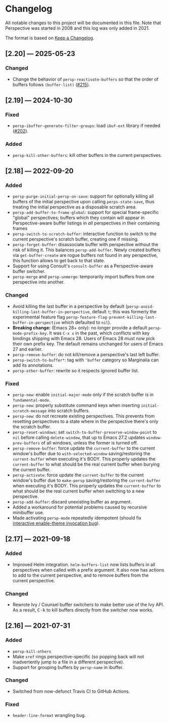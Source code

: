 # Changelog

All notable changes to this project will be documented in this file. Note that
Perspective was started in 2008 and this log was only added in 2021.

The format is based on [Keep a Changelog](https://keepachangelog.com/en/1.0.0/).


## [2.20] — 2025-05-23

### Changed

- Change the behavior of `persp-reactivate-buffers` so that the order of buffers follows `(buffer-list)` ([#215](https://github.com/nex3/perspective-el/pull/215)).


## [2.19] — 2024-10-30

### Fixed

- `persp-ibuffer-generate-filter-groups`: load `ibuf-ext` library if needed ([#202](https://github.com/nex3/perspective-el/issues/202)).


### Added

- `persp-kill-other-buffers`: kill other buffers in the current perspectives.


## [2.18] — 2022-09-20

### Added

- `persp-purge-initial-persp-on-save`: support for optionally killing all buffers of the initial perspective upon calling `perps-state-save`, thus treating the initial perspective as a disposable scratch area.
- `persp-add-buffer-to-frame-global`: support for special frame-specific "global" perspectives; buffers which they contain will appear in Perspective-aware buffer listings in _all_ perspectives in their containing frames
- `persp-switch-to-scratch-buffer`: interactive function to switch to the current perspective's scratch buffer, creating one if missing.
- `persp-forget-buffer`: disassociate buffer with perspective without the risk of killing it.  This balances `persp-add-buffer`.  Newly created buffers via `get-buffer-create` are rogue buffers not found in any perspective, this function allows to get back to that state.
- Support for using Consult's `consult-buffer` as a Perspective-aware buffer switcher.
- `persp-merge` and `persp-unmerge`: temporarily import buffers from one perspective into another.


### Changed

- Avoid killing the last buffer in a perspective by default (`persp-avoid-killing-last-buffer-in-perspective`, default `t`; this was formerly the experimental feature flag `persp-feature-flag-prevent-killing-last-buffer-in-perspective` which defaulted to `nil`).
- **Breaking change:** (Emacs 28+ only): no longer provide a default `persp-mode-prefix-key`. It was `C-x x` in the past, which conflicts with key bindings shipping with Emacs 28. Users of Emacs 28 must now pick their own prefix key. The default remains unchanged for users of Emacs 27 and earlier.
- `persp-remove-buffer`: do not kill/remove a perspective's last left buffer.
- `persp-switch-to-buffer*`: tag with `'buffer` category so Marginalia can add its annotations.
- `persp-other-buffer`: rewrite so it respects ignored buffer list.


### Fixed

- `persp-new`: enable `initial-major-mode` only if the scratch buffer is in `fundamental-mode`.
- `persp-new`: properly substitute command keys when inserting `initial-scratch-message` into scratch buffers.
- `persp-new`: do not recreate existing perspectives.  This prevents from resetting perspectives to a state where in the perspective there's only the scratch buffer.
- `persp-reset-windows`: set `switch-to-buffer-preserve-window-point` to `nil` before calling `delete-window`, that up to Emacs 27.2 updates `window-prev-buffers` of all windows, unless the former is turned off.
- `persp-remove-buffer`: force update the `current-buffer` to the current window's buffer due to `with-selected-window` saving/restoring the `current-buffer` when executing it's BODY.  This properly updates the `current-buffer` to what should be the real current buffer when burying the current buffer.
- `persp-activate`: force update the `current-buffer` to the current window's buffer due to `make-persp` saving/restoring the `current-buffer` when executing it's BODY.  This properly updates the `current-buffer` to what should be the real current buffer when switching to a new perspective.
- `persp-add-buffer`: discard unexisting buffer as argument.
- Added a workaround for potential problems caused by recursive minibuffer use.
- Made activating `persp-mode` repeatedly idempotent (should fix [interactive enable-theme invocation bug](https://github.com/nex3/perspective-el/issues/185)).


## [2.17] — 2021-09-18

### Added

- Improved Helm integration. `helm-buffers-list` now lists buffers in all perspectives when called with a prefix argument. It also now has actions to add to the current perspective, and to remove buffers from the current perspective.


### Changed

- Rewrote Ivy / Counsel buffer switchers to make better use of the Ivy API. As a result, <kbd>C-k</kbd> to kill buffers directly from the switcher now works.


## [2.16] — 2021-07-31

### Added

- `persp-kill-others`
- Make `xref` rings perspective-specific (so popping back will not inadvertently jump to a file in a different perspective).
- Support for grouping buffers by `persp-name` in ibuffer.


### Changed

- Switched from now-defunct Travis CI to GitHub Actions.


### Fixed

- `header-line-format` wrangling bug.
